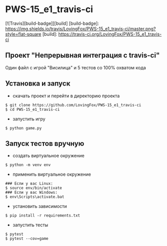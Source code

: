 # PWS-15_e1_travis-ci

[![Travis][build-badge]][build]
[build-badge]: https://img.shields.io/travis/LovingFox/PWS-15_e1_travis-ci/master.png?style=flat-square
[build]: https://travis-ci.org/LovingFox/PWS-15_e1_travis-ci

## Проект "Непрерывная интеграция с travis-ci"

Один файл с игрой "Висилица" и 5 тестов со 100% охватом кода


## Установка и запуск

  - скачать проект и перейти в директорию проекта
```
$ git clone https://github.com/LovingFox/PWS-15_e1_travis-ci
$ cd PWS-15_e1_travis-ci
```

  - запустить игру
```
$ python game.py
```

## Запуск тестов вручную

  - создать виртуальное окружение
```
$ python -m venv env
```

  - применить виртуальное окружение
```
### Если у вас Linux:
$ source env/bin/activate
### Если у вас Windows:
$ env\Scripts\activate.bat
```

 - установить зависимости
```
$ pip install -r requirements.txt
```

  - запустить тесты
```
$ pytest
$ pytest --cov=game
```
